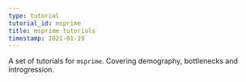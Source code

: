 ```yaml
---
type: tutorial
tutorial_id: msprime
title: msprime tutorials
timestamp: 2021-01-19
---
```

A set of tutorials for `msprime`. Covering demography, bottlenecks and introgression.
